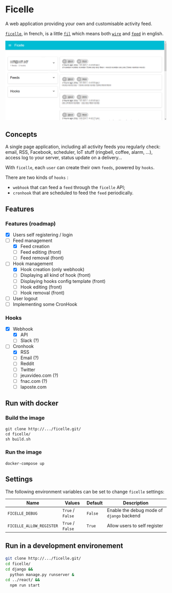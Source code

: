 # Ficelle

A web application providing your own and customisable activity feed.

[`ficelle`](https://fr.wiktionary.org/wiki/ficelle), in french, is a little [`fil`](https://fr.wiktionary.org/wiki/fil)
which means both [`wire`](https://en.wiktionary.org/wiki/wire) and [`feed`](https://en.wiktionary.org/wiki/feed) in
english.

![screenshot](screenshot.png)

## Concepts

A single page application, including all activity feeds you regularly check: email, RSS, Facebook, scheduler, IoT stuff
(ringbell, coffee, alarm, ...), access log to your server, status update on a delivery...

With `ficelle`, each `user` can create their own `feeds`, powered by `hooks`.

There are two kinds of `hooks` :

 - `webhook` that can feed a `feed` through the `ficelle` API;
 - `cronhook` that are scheduled to feed the `feed` periodically.

## Features

### Features (roadmap)

 -  [x] Users self registering / login
 -  [ ] Feed management
   -  [x] Feed creation
   -  [ ] Feed editing (front)
   -  [ ] Feed removal (front)
 -  [ ] Hook management
   -  [x] Hook creation (only webhook)
   -  [ ] Displaying all kind of hook (front)
   -  [ ] Displaying hooks config template (front)
   -  [ ] Hook editing (front)
   -  [ ] Hook removal (front)
 -  [ ] User logout
 -  [ ] Implementing some CronHook

### Hooks

 - [x] Webhook
   - [x] API
   - [ ] Slack (?)
 - [ ] Cronhook
   - [X] RSS
   - [ ] Email (?)
   - [ ] Reddit
   - [ ] Twitter
   - [ ] jeuxvideo.com (?)
   - [ ] fnac.com (?)
   - [ ] laposte.com

## Run with docker

### Build the image

```
git clone http://.../ficelle.git/
cd ficelle/
sh build.sh
```

### Run the image

```
docker-compose up
```

## Settings

The following environment variables can be set to change `ficelle` settings:

|  Name                   | Values           | Default | Description |
|-------------------------|------------------|---------|-------------|
| `FICELLE_DEBUG`         | `True` / `False` | `False` | Enable the debug mode of `django` backend
| `FICELLE_ALLOW_REGISTER`| `True` / `False` | `True`  | Allow users to self register

## Run in a development environement

```bash
git clone http://.../ficelle.git/
cd ficelle/
cd django &&
  python manage.py runserver &
cd ../react/ &&
  npm run start
```

